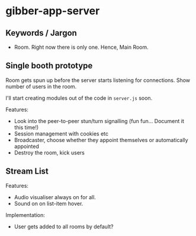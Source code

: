 # gibber-app-server

## Keywords / Jargon

- Room. Right now there is only one. Hence, Main Room.

## Single booth prototype

Room gets spun up before the server starts listening for connections.
Show number of users in the room.

I'll start creating modules out of the code in `server.js` soon.

Features:

- Look into the peer-to-peer stun/turn signalling (fun fun... Document it this time!)
- Session management with cookies etc
- Broadcaster, choose whether they appoint themselves or automatically appointed
- Destroy the room, kick users

## Stream List

Features:

- Audio visualiser always on for all.
- Sound on on list-item hover.

Implementation:

- User gets added to all rooms by default?
